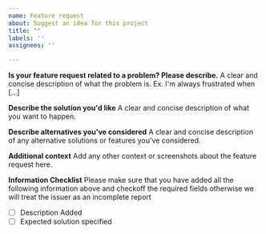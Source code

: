 ```yaml
---
name: Feature request
about: Suggest an idea for this project
title: ""
labels: ''
assignees: ''

---
```


**Is your feature request related to a problem? Please describe.**
A clear and concise description of what the problem is. Ex. I'm always frustrated when [...]

**Describe the solution you'd like**
A clear and concise description of what you want to happen.

**Describe alternatives you've considered**
A clear and concise description of any alternative solutions or features you've considered.

**Additional context**
Add any other context or screenshots about the feature request here.

**Information Checklist**
Please make sure that you have added all the following information above and checkoff the required fields otherwise we will treat the issuer as an incomplete report

- [ ] Description Added
- [ ] Expected solution specified
